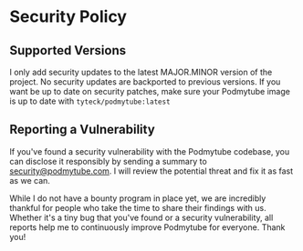 # Security Policy

## Supported Versions

I only add security updates to the latest MAJOR.MINOR version of the project. No security updates are backported to previous versions. If you
want be up to date on security patches, make sure your Podmytube image is up to date with `tyteck/podmytube:latest`

## Reporting a Vulnerability

If you've found a security vulnerability with the Podmytube codebase, you can disclose it responsibly by sending a summary to security@podmytube.com.
I will review the potential threat and fix it as fast as we can.

While I do not have a bounty program in place yet, we are incredibly thankful for people who take the time to share their findings with us. Whether it's a tiny bug that you've found or a security vulnerability, all reports help me to continuously improve Podmytube for everyone. Thank you!
